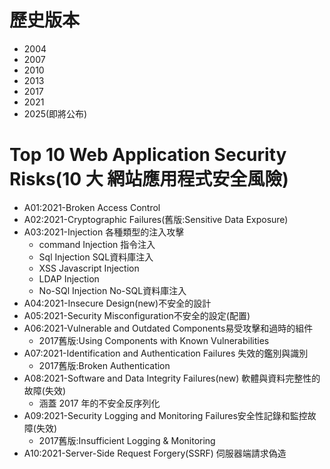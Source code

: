 # 歷史版本
- 2004
- 2007
- 2010
- 2013
- 2017
- 2021
- 2025(即將公布)
# Top 10 Web Application Security Risks(10 大 網站應用程式安全風險)
- A01:2021-Broken Access Control
- A02:2021-Cryptographic Failures(舊版:Sensitive Data Exposure)
- A03:2021-Injection 各種類型的注入攻擊
  - command Injection 指令注入
  - Sql Injection SQL資料庫注入
  - XSS Javascript Injection
  - LDAP Injection
  - No-SQl Injection No-SQL資料庫注入
- A04:2021-Insecure Design(new)不安全的設計
- A05:2021-Security Misconfiguration不安全的設定(配置)
- A06:2021-Vulnerable and Outdated Components易受攻擊和過時的組件
  - 2017舊版:Using Components with Known Vulnerabilities
- A07:2021-Identification and Authentication Failures 失效的鑑別與識別
  - 2017舊版:Broken Authentication
- A08:2021-Software and Data Integrity Failures(new) 軟體與資料完整性的故障(失效)
  - 涵蓋 2017 年的不安全反序列化
- A09:2021-Security Logging and Monitoring Failures安全性記錄和監控故障(失效)
  - 2017舊版:Insufficient Logging & Monitoring
- A10:2021-Server-Side Request Forgery(SSRF) 伺服器端請求偽造
